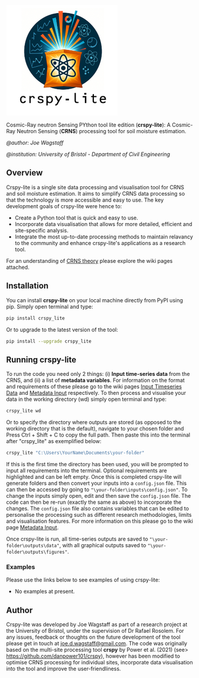 <img src="assets/logo.png" alt="crspy-lite logo" width="300"/>

Cosmic-Ray neutron Sensing PYthon tool lite edition (**crspy-lite**): A Cosmic-Ray Neutron Sensing (**CRNS**) processing tool for soil moisture estimation.

*@author: Joe Wagstaff*

*@institution: University of Bristol - Department of Civil Engineering*

## Overview

Crspy-lite is a single site data processing and visualisation tool for CRNS and soil moisture estimation. It aims to simplify CRNS data processing so that the technology is more accessible and easy to use. The key development goals of crspy-lite were hence to: 

* Create a Python tool that is quick and easy to use.
* Incorporate data visualisation that allows for more detailed, efficient and site-specific analysis.
* Integrate the most up-to-date processing methods to maintain relavancy to the community and enhance crspy-lite's applications as a research tool. 

For an understanding of [CRNS theory](https://github.com/Joe-Wagstaff/crspy-lite/wiki/CRNS-Theory) please explore the wiki pages attached.

## Installation 

You can install **crspy-lite** on your local machine directly from PyPI using pip. Simply open terminal and type:

```bash
pip install crspy_lite  
```

Or to upgrade to the latest version of the tool:

```bash
pip install --upgrade crspy_lite
```

## Running crspy-lite

To run the code you need only 2 things: (i) **Input time-series data** from the CRNS, and (ii) a list of **metadata variables**. For information on the format and requirements of these please go to the wiki pages [Input Timeseries Data](https://github.com/Joe-Wagstaff/crspy-lite/wiki/Input-Timeseries-Data) and [Metadata Input](https://github.com/Joe-Wagstaff/crspy-lite/wiki/Metadata-Input) respectively. To then process and visualise your data in the working directory (wd) simply open terminal and type:

```bash
crspy_lite wd
```

Or to specify the directory where outputs are stored (as opposed to the working directory that is the default), navigate to your chosen folder and Press Ctrl + Shift + C to copy the full path. Then paste this into the terminal after "crspy_lite" as exemplified below:

```bash
crspy_lite "C:\Users\YourName\Documents\your-folder"
```

If this is the first time the directory has been used, you will be prompted to input all requirements into the terminal. Optional requirements are highlighted and can be left empty. Once this is completed crspy-lite will generate folders and then convert your inputs into a `config.json` file. This can then be accessed by going to `"\your-folder\inputs\config.json"`. To change the inputs simply open, edit and then save the `config.json` file. The code can then be re-run (exactly the same as above) to incorporate the changes. The `config.json` file also contains variables that can be edited to personalise the processing such as different research methodologies, limits and visualisation features. For more information on this please go to the wiki page [Metadata Input](https://github.com/Joe-Wagstaff/crspy-lite/wiki/Metadata-Input).

Once crspy-lite is run, all time-series outputs are saved to `"\your-folder\outputs\data"`, with all graphical outputs saved to `"\your-folder\outputs\figures"`.

### Examples

Please use the links below to see examples of using crspy-lite:

* No examples at present. 


## Author

Crspy-lite was developed by Joe Wagstaff as part of a research project at the University of Bristol, under the supervision of Dr Rafael Rosolem. For any issues, feedback or thoughts on the future development of the tool please get in touch at joe.d.wagstaff@gmail.com. The code was originally based on the multi-site processing tool **crspy** by Power et al. (2021) (see> https://github.com/danpower101/crspy), however has been modified to optimise CRNS processing for individual sites, incorporate data visualisation into the tool and improve the user-friendliness.
